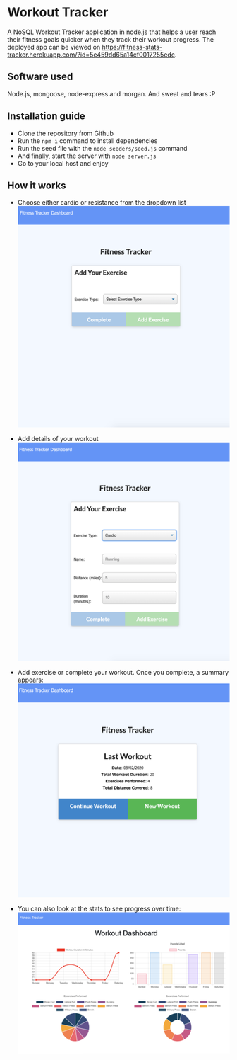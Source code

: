 # Workout Tracker

A NoSQL Workout Tracker application in node.js that helps a user reach their fitness goals quicker when they track their workout progress. The deployed app can be viewed on https://fitness-stats-tracker.herokuapp.com/?id=5e459dd65a14cf0017255edc.

## Software used

Node.js, mongoose, node-express and morgan. And sweat and tears :P

## Installation guide

- Clone the repository from Github
- Run the `npm i` command to install dependencies
- Run the seed file with the `node seeders/seed.js` command
- And finally, start the server with `node server.js`
- Go to your local host and enjoy

## How it works

- Choose either cardio or resistance from the dropdown list
  ![home screen](images/home.png "home screen")

- Add details of your workout
  ![dropdown](images/dropdown.png "dropdown")

- Add exercise or complete your workout. Once you complete, a summary appears:
  ![summary](images/summary.png "summary")

- You can also look at the stats to see progress over time:
  ![stats](images/stats.png "stats")
